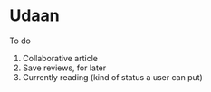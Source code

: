 # Udaan

To do

1. Collaborative article
2. Save reviews, for later
3. Currently reading (kind of status a user can put)
